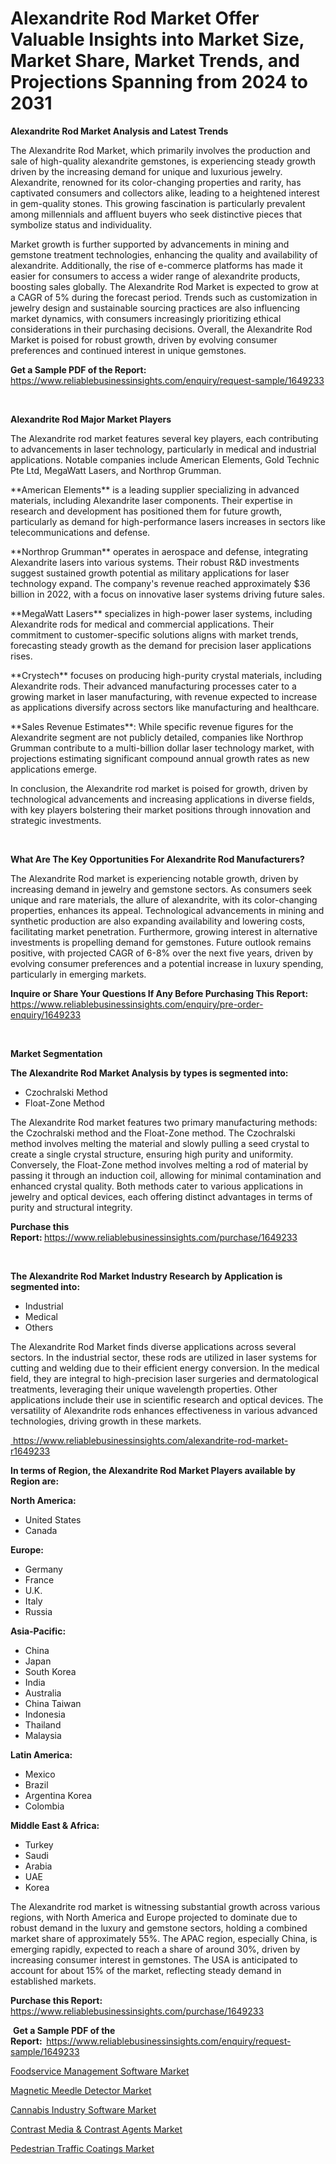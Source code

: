 <p><h1>Alexandrite Rod Market Offer Valuable Insights into Market Size, Market Share, Market Trends, and Projections Spanning from 2024 to 2031</h1></p><p><strong>Alexandrite Rod Market Analysis and Latest Trends</strong></p>
<p><p>The Alexandrite Rod Market, which primarily involves the production and sale of high-quality alexandrite gemstones, is experiencing steady growth driven by the increasing demand for unique and luxurious jewelry. Alexandrite, renowned for its color-changing properties and rarity, has captivated consumers and collectors alike, leading to a heightened interest in gem-quality stones. This growing fascination is particularly prevalent among millennials and affluent buyers who seek distinctive pieces that symbolize status and individuality.</p><p>Market growth is further supported by advancements in mining and gemstone treatment technologies, enhancing the quality and availability of alexandrite. Additionally, the rise of e-commerce platforms has made it easier for consumers to access a wider range of alexandrite products, boosting sales globally. The Alexandrite Rod Market is expected to grow at a CAGR of 5% during the forecast period. Trends such as customization in jewelry design and sustainable sourcing practices are also influencing market dynamics, with consumers increasingly prioritizing ethical considerations in their purchasing decisions. Overall, the Alexandrite Rod Market is poised for robust growth, driven by evolving consumer preferences and continued interest in unique gemstones.</p></p>
<p><strong>Get a Sample PDF of the Report:&nbsp;</strong> <a href="https://www.reliablebusinessinsights.com/enquiry/request-sample/1649233?utm_campaign=57&utm_medium=2&utm_source=Github&utm_content=ia&utm_term=10112024&utm_id=alexandrite-rod">https://www.reliablebusinessinsights.com/enquiry/request-sample/1649233</a></p>
<p>&nbsp;</p>
<p><strong>Alexandrite Rod Major Market Players</strong></p>
<p><p>The Alexandrite rod market features several key players, each contributing to advancements in laser technology, particularly in medical and industrial applications. Notable companies include American Elements, Gold Technic Pte Ltd, MegaWatt Lasers, and Northrop Grumman.</p><p>**American Elements** is a leading supplier specializing in advanced materials, including Alexandrite laser components. Their expertise in research and development has positioned them for future growth, particularly as demand for high-performance lasers increases in sectors like telecommunications and defense.</p><p>**Northrop Grumman** operates in aerospace and defense, integrating Alexandrite lasers into various systems. Their robust R&D investments suggest sustained growth potential as military applications for laser technology expand. The company's revenue reached approximately $36 billion in 2022, with a focus on innovative laser systems driving future sales.</p><p>**MegaWatt Lasers** specializes in high-power laser systems, including Alexandrite rods for medical and commercial applications. Their commitment to customer-specific solutions aligns with market trends, forecasting steady growth as the demand for precision laser applications rises.</p><p>**Crystech** focuses on producing high-purity crystal materials, including Alexandrite rods. Their advanced manufacturing processes cater to a growing market in laser manufacturing, with revenue expected to increase as applications diversify across sectors like manufacturing and healthcare.</p><p>**Sales Revenue Estimates**: While specific revenue figures for the Alexandrite segment are not publicly detailed, companies like Northrop Grumman contribute to a multi-billion dollar laser technology market, with projections estimating significant compound annual growth rates as new applications emerge.</p><p>In conclusion, the Alexandrite rod market is poised for growth, driven by technological advancements and increasing applications in diverse fields, with key players bolstering their market positions through innovation and strategic investments.</p></p>
<p>&nbsp;</p>
<p><strong>What Are The Key Opportunities For Alexandrite Rod Manufacturers?</strong></p>
<p><p>The Alexandrite Rod market is experiencing notable growth, driven by increasing demand in jewelry and gemstone sectors. As consumers seek unique and rare materials, the allure of alexandrite, with its color-changing properties, enhances its appeal. Technological advancements in mining and synthetic production are also expanding availability and lowering costs, facilitating market penetration. Furthermore, growing interest in alternative investments is propelling demand for gemstones. Future outlook remains positive, with projected CAGR of 6-8% over the next five years, driven by evolving consumer preferences and a potential increase in luxury spending, particularly in emerging markets.</p></p>
<p><strong>Inquire or Share Your Questions If Any Before Purchasing This Report:</strong> <a href="https://www.reliablebusinessinsights.com/enquiry/pre-order-enquiry/1649233?utm_campaign=57&utm_medium=2&utm_source=Github&utm_content=ia&utm_term=10112024&utm_id=alexandrite-rod">https://www.reliablebusinessinsights.com/enquiry/pre-order-enquiry/1649233</a></p>
<p>&nbsp;</p>
<p><strong>Market Segmentation</strong></p>
<p><strong>The Alexandrite Rod Market Analysis by types is segmented into:</strong></p>
<p><ul><li>Czochralski Method</li><li>Float-Zone Method</li></ul></p>
<p><p>The Alexandrite Rod market features two primary manufacturing methods: the Czochralski method and the Float-Zone method. The Czochralski method involves melting the material and slowly pulling a seed crystal to create a single crystal structure, ensuring high purity and uniformity. Conversely, the Float-Zone method involves melting a rod of material by passing it through an induction coil, allowing for minimal contamination and enhanced crystal quality. Both methods cater to various applications in jewelry and optical devices, each offering distinct advantages in terms of purity and structural integrity.</p></p>
<p><strong>Purchase this Report:&nbsp;</strong><a href="https://www.reliablebusinessinsights.com/purchase/1649233?utm_campaign=57&utm_medium=2&utm_source=Github&utm_content=ia&utm_term=10112024&utm_id=alexandrite-rod">https://www.reliablebusinessinsights.com/purchase/1649233</a></p>
<p>&nbsp;</p>
<p><strong>The Alexandrite Rod Market Industry Research by Application is segmented into:</strong></p>
<p><ul><li>Industrial</li><li>Medical</li><li>Others</li></ul></p>
<p><p>The Alexandrite Rod Market finds diverse applications across several sectors. In the industrial sector, these rods are utilized in laser systems for cutting and welding due to their efficient energy conversion. In the medical field, they are integral to high-precision laser surgeries and dermatological treatments, leveraging their unique wavelength properties. Other applications include their use in scientific research and optical devices. The versatility of Alexandrite rods enhances effectiveness in various advanced technologies, driving growth in these markets.</p></p>
<p><a href="https://www.reliablebusinessinsights.com/alexandrite-rod-market-r1649233?utm_campaign=57&utm_medium=2&utm_source=Github&utm_content=ia&utm_term=10112024&utm_id=alexandrite-rod">&nbsp;https://www.reliablebusinessinsights.com/alexandrite-rod-market-r1649233</a></p>
<p><strong>In terms of Region, the Alexandrite Rod Market Players available by Region are:</strong></p>
<p>
    <p> <strong> North America: </strong>
        <ul>
            <li>United States</li>
            <li>Canada</li>
        </ul>
        </p> 
    <p> <strong> Europe: </strong>
        <ul>
            <li>Germany</li>
            <li>France</li>
            <li>U.K.</li>
            <li>Italy</li>
            <li>Russia</li>
        </ul>
        </p> 
    <p> <strong> Asia-Pacific: </strong>
        <ul>
            <li>China</li>
            <li>Japan</li>
            <li>South Korea</li>
            <li>India</li>
            <li>Australia</li>
            <li>China Taiwan</li>
            <li>Indonesia</li>
            <li>Thailand</li>
            <li>Malaysia</li>
        </ul>
        </p> 
    <p> <strong> Latin America: </strong>
        <ul>
            <li>Mexico</li>
            <li>Brazil</li>
            <li>Argentina Korea</li>
            <li>Colombia</li>
        </ul>
        </p> 
    <p> <strong> Middle East & Africa: </strong>
        <ul>
            <li>Turkey</li>
            <li>Saudi</li>
            <li>Arabia</li>
            <li>UAE</li>
            <li>Korea</li>
        </ul>
    </p>
    </p>
<p><p>The Alexandrite rod market is witnessing substantial growth across various regions, with North America and Europe projected to dominate due to robust demand in the luxury and gemstone sectors, holding a combined market share of approximately 55%. The APAC region, especially China, is emerging rapidly, expected to reach a share of around 30%, driven by increasing consumer interest in gemstones. The USA is anticipated to account for about 15% of the market, reflecting steady demand in established markets.</p></p>
<p><strong>Purchase this Report: </strong><a href="https://www.reliablebusinessinsights.com/purchase/1649233?utm_campaign=57&utm_medium=2&utm_source=Github&utm_content=ia&utm_term=10112024&utm_id=alexandrite-rod">https://www.reliablebusinessinsights.com/purchase/1649233</a></p>
<p>&nbsp;<strong>Get a Sample PDF of the Report:&nbsp;&nbsp;</strong><a href="https://www.reliablebusinessinsights.com/enquiry/request-sample/1649233?utm_campaign=57&utm_medium=2&utm_source=Github&utm_content=ia&utm_term=10112024&utm_id=alexandrite-rod">https://www.reliablebusinessinsights.com/enquiry/request-sample/1649233</a></p>
<p><strong></strong></p>
<p><p><a href="https://www.linkedin.com/pulse/foodservice-management-software-market-revolution-2024-f91df?utm_campaign=57&utm_medium=2&utm_source=Github&utm_content=ia&utm_term=10112024&utm_id=alexandrite-rod">Foodservice Management Software Market</a></p><p><a href="https://issuu.com/reportprime-2/docs/magnetic-meedle-detector-market-siz_c329e6598531d5?utm_campaign=57&utm_medium=2&utm_source=Github&utm_content=ia&utm_term=10112024&utm_id=alexandrite-rod">Magnetic Meedle Detector Market</a></p><p><a href="https://www.linkedin.com/pulse/in-depth-cannabis-industry-software-market-review-size-n1hff?utm_campaign=57&utm_medium=2&utm_source=Github&utm_content=ia&utm_term=10112024&utm_id=alexandrite-rod">Cannabis Industry Software Market</a></p><p><a href="https://issuu.com/reportprime-2/docs/contrast-media-contrast-agents-mark_41fb92e33163ca?utm_campaign=57&utm_medium=2&utm_source=Github&utm_content=ia&utm_term=10112024&utm_id=alexandrite-rod">Contrast Media & Contrast Agents Market</a></p><p><a href="https://github.com/diedrer4btm/Market-Research-Report-List-1/blob/main/pedestrian-traffic-coatings-market.md?utm_campaign=57&utm_medium=2&utm_source=Github&utm_content=ia&utm_term=10112024&utm_id=alexandrite-rod">Pedestrian Traffic Coatings Market</a></p></p>